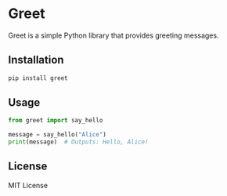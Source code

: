 # Greet

Greet is a simple Python library that provides greeting messages.

## Installation

```bash
pip install greet
```

## Usage

```python
from greet import say_hello

message = say_hello("Alice")
print(message)  # Outputs: Hello, Alice!
```

## License

MIT License
